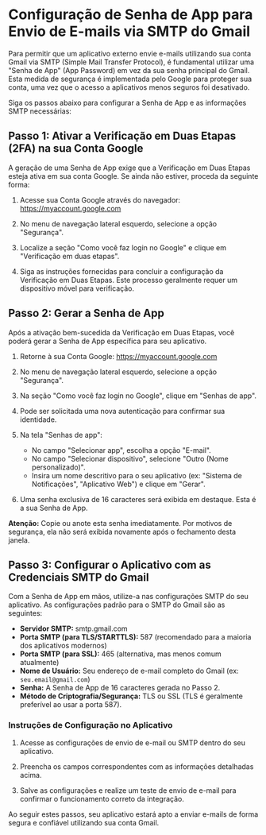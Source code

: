 # Configuração de Senha de App para Envio de E-mails via SMTP do Gmail

Para permitir que um aplicativo externo envie e-mails utilizando sua conta Gmail via SMTP (Simple Mail Transfer Protocol), é fundamental utilizar uma "Senha de App" (App Password) em vez da sua senha principal do Gmail. Esta medida de segurança é implementada pelo Google para proteger sua conta, uma vez que o acesso a aplicativos menos seguros foi desativado.

Siga os passos abaixo para configurar a Senha de App e as informações SMTP necessárias:

## Passo 1: Ativar a Verificação em Duas Etapas (2FA) na sua Conta Google

A geração de uma Senha de App exige que a Verificação em Duas Etapas esteja ativa em sua conta Google. Se ainda não estiver, proceda da seguinte forma:

1. Acesse sua Conta Google através do navegador: <https://myaccount.google.com>

2. No menu de navegação lateral esquerdo, selecione a opção "Segurança".

3. Localize a seção "Como você faz login no Google" e clique em "Verificação em duas etapas".

4. Siga as instruções fornecidas para concluir a configuração da Verificação em Duas Etapas. Este processo geralmente requer um dispositivo móvel para verificação.

## Passo 2: Gerar a Senha de App

Após a ativação bem-sucedida da Verificação em Duas Etapas, você poderá gerar a Senha de App específica para seu aplicativo.

1. Retorne à sua Conta Google: <https://myaccount.google.com>

2. No menu de navegação lateral esquerdo, selecione a opção "Segurança".

3. Na seção "Como você faz login no Google", clique em "Senhas de app".

4. Pode ser solicitada uma nova autenticação para confirmar sua identidade.

5. Na tela "Senhas de app":
   - No campo "Selecionar app", escolha a opção "E-mail".
   - No campo "Selecionar dispositivo", selecione "Outro (Nome personalizado)".
   - Insira um nome descritivo para o seu aplicativo (ex: "Sistema de Notificações", "Aplicativo Web") e clique em "Gerar".

6. Uma senha exclusiva de 16 caracteres será exibida em destaque. Esta é a sua Senha de App.

**Atenção:** Copie ou anote esta senha imediatamente. Por motivos de segurança, ela não será exibida novamente após o fechamento desta janela.

## Passo 3: Configurar o Aplicativo com as Credenciais SMTP do Gmail

Com a Senha de App em mãos, utilize-a nas configurações SMTP do seu aplicativo. As configurações padrão para o SMTP do Gmail são as seguintes:

- **Servidor SMTP:** smtp.gmail.com
- **Porta SMTP (para TLS/STARTTLS):** 587 (recomendado para a maioria dos aplicativos modernos)
- **Porta SMTP (para SSL):** 465 (alternativa, mas menos comum atualmente)
- **Nome de Usuário:** Seu endereço de e-mail completo do Gmail (ex: `seu.email@gmail.com`)
- **Senha:** A Senha de App de 16 caracteres gerada no Passo 2.
- **Método de Criptografia/Segurança:** TLS ou SSL (TLS é geralmente preferível ao usar a porta 587).

### Instruções de Configuração no Aplicativo

1. Acesse as configurações de envio de e-mail ou SMTP dentro do seu aplicativo.

2. Preencha os campos correspondentes com as informações detalhadas acima.

3. Salve as configurações e realize um teste de envio de e-mail para confirmar o funcionamento correto da integração.

Ao seguir estes passos, seu aplicativo estará apto a enviar e-mails de forma segura e confiável utilizando sua conta Gmail.